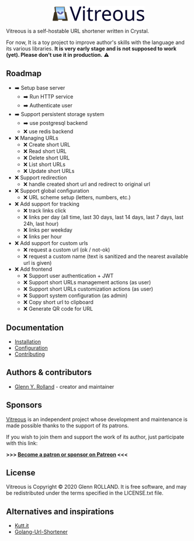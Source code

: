 
# <img src="doc/logo.svg" width="50%" style="display: block; margin: 0 auto;" alt="Vitreous" />

Vitreous is a self-hostable URL shortener written in Crystal. 

For now, It is a toy project to improve author's skills with the language and its various libraries. **It is very early stage and is not supposed to work (yet). Please don't use it in production.** :warning:

## Roadmap

* :arrow_right: Setup base server
  * :arrow_right: Run HTTP service
  * :arrow_right: Authenticate user
* :arrow_right: Support persistent storage system
  * :arrow_right: use postgresql backend
  * :x: use redis backend
* :x: Managing URLs
  * :x: Create short URL
  * :x: Read short URL
  * :x: Delete short URL
  * :x: List short URLs
  * :x: Update short URLs
* :x: Support redirection
  * :x: handle created short url and redirect to original url
* :x: Support global configuration
  * :x: URL scheme setup (letters, numbers, etc.)
* :x: Add support for tracking
  * :x: track links click
  * :x: links per day (all time, last 30 days, last 14 days, last 7 days, last 24h, last hour)
  * :x: links per weekday
  * :x: links per hour
* :x: Add support for custom urls
  * :x: request a custom url (ok / not-ok)
  * :x: request a custom name (text is sanitized and the nearest available url is given)
* :x: Add frontend
  * :x: Support user authentication + JWT
  * :x: Support short URLs management actions (as user)
  * :x: Support short URLs customization actions (as user)
  * :x: Support system configuration (as admin)
  * :x: Copy short url to clipboard
  * :x: Generate QR code for URL

## Documentation

* [Installation](doc/installing.md)
* [Configuration](doc/configuration.md)
* [Contributing](doc/contributing.md)

## Authors & contributors

* [Glenn Y. Rolland](https://github.com/glenux) - creator and maintainer

## Sponsors

[Vitreous](https://github.com/glenux/vitreous) is an independent project whose development and maintenance is made possible thanks to the support of its patrons.

If you wish to join them and support the work of its author, just participate with this link:

**>>> [Become a patron or sponsor on Patreon](https://www.patreon.com/glenux) <<<**

## License

Vitreous is Copyright © 2020 Glenn ROLLAND. It is free software, and may be redistributed under the terms specified in the LICENSE.txt file.

## Alternatives and inspirations

* [Kutt.it](https://kutt.it/)
* [Golang-Url-Shortener](https://github.com/mxschmitt/golang-url-shortener)

